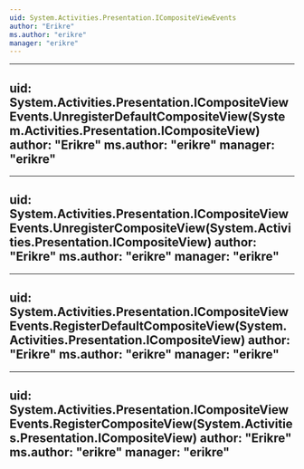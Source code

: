 ```yaml
---
uid: System.Activities.Presentation.ICompositeViewEvents
author: "Erikre"
ms.author: "erikre"
manager: "erikre"
---
```


---
uid: System.Activities.Presentation.ICompositeViewEvents.UnregisterDefaultCompositeView(System.Activities.Presentation.ICompositeView)
author: "Erikre"
ms.author: "erikre"
manager: "erikre"
---

---
uid: System.Activities.Presentation.ICompositeViewEvents.UnregisterCompositeView(System.Activities.Presentation.ICompositeView)
author: "Erikre"
ms.author: "erikre"
manager: "erikre"
---

---
uid: System.Activities.Presentation.ICompositeViewEvents.RegisterDefaultCompositeView(System.Activities.Presentation.ICompositeView)
author: "Erikre"
ms.author: "erikre"
manager: "erikre"
---

---
uid: System.Activities.Presentation.ICompositeViewEvents.RegisterCompositeView(System.Activities.Presentation.ICompositeView)
author: "Erikre"
ms.author: "erikre"
manager: "erikre"
---
